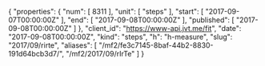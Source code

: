 {
  "properties": {
    "num": [
      8311
    ],
    "unit": [
      "steps"
    ],
    "start": [
      "2017-09-07T00:00:00Z"
    ],
    "end": [
      "2017-09-08T00:00:00Z"
    ],
    "published": [
      "2017-09-08T00:00:00Z"
    ]
  },
  "client_id": "https://www-api.jvt.me/fit",
  "date": "2017-09-08T00:00:00Z",
  "kind": "steps",
  "h": "h-measure",
  "slug": "2017/09/rirte",
  "aliases": [
    "/mf2/fe3c7145-8baf-44b2-8830-191d64bcb3d7/",
    "/mf2/2017/09/rIrTe"
  ]
}
